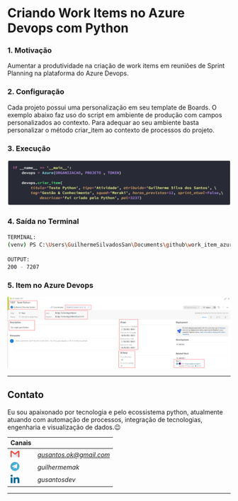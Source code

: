 # Criando Work Items no Azure Devops com Python
### 1. Motivação

Aumentar a produtividade na criação de work items em reuniões de Sprint Planning na plataforma do Azure Devops.

### 2. Configuração

Cada projeto possui uma personalização em seu template de Boards. O exemplo abaixo faz uso do script em ambiente de produção com campos personalizados ao contexto. Para adequar ao seu ambiente basta personalizar o método criar_item ao contexto de processos do projeto.

### 3. Execução

<img src="https://raw.githubusercontent.com/gusantos1/icons/main/test_item_azure_devops.png" alt="" style="max-width: 100%;">

### 4. Saída no Terminal

``` bash
TERMINAL:
(venv) PS C:\Users\GuilhermeSilvadosSan\Documents\github\work_item_azure_devops\source> python main.py

OUTPUT:
200 - 7207
```

### 5. Item no Azure Devops

<img src="https://raw.githubusercontent.com/gusantos1/icons/main/Devops.png" alt="" style="max-width: 100%;">

----

## Contato

Eu sou apaixonado por tecnologia e pelo ecossistema python, atualmente atuando com automação de processos, integração de tecnologias, engenharia e visualização de dados.😉

| Canais                                                       |                         |
| ------------------------------------------------------------ | ----------------------- |
| <img src="https://github.com/gusantos1/icons/blob/main/gmail.jpg" width="20" height="20"> | *gusantos.ok@gmail.com* |
| <img src="https://github.com/gusantos1/icons/blob/main/telegram.svg" width="20" height="20"> | *guilhermemak*          |
| <img src="https://github.com/gusantos1/icons/blob/main/010-linkedin.svg" width="20" height="20"> | *gusantosdev*           |

---